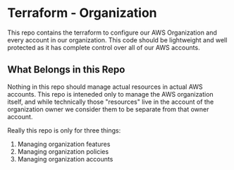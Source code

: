 # Terraform - Organization

This repo contains the terraform to configure our AWS Organization and every
account in our organization. This code should be lightweight and well protected
as it has complete control over all of our AWS accounts.

## What Belongs in this Repo

Nothing in this repo should manage actual resources in actual AWS accounts. This
repo is inteneded only to manage the AWS organization itself, and while technically
those "resources" live in the account of the organization owner we consider them to
be separate from that owner account.

Really this repo is only for three things:

1. Managing organization features
1. Managing organization policies
1. Managing organization accounts
